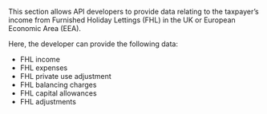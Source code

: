 This section allows API developers to provide data relating to the taxpayer’s
income from Furnished Holiday Lettings (FHL) in the UK or European Economic Area (EEA).

Here, the developer can provide the following data:

- FHL income
- FHL expenses
- FHL private use adjustment
- FHL balancing charges
- FHL capital allowances
- FHL adjustments
